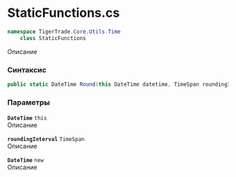 
# StaticFunctions.cs
```csharp
namespace TigerTrade.Core.Utils.Time  
    class StaticFunctions
```

Описание

### Синтаксис
```csharp
public static DateTime Round(this DateTime datetime, TimeSpan roundingInterval)
```

### Параметры
**`DateTime`** `this`  
 Описание  
  
**`roundingInterval`** `TimeSpan`  
 Описание  
  
**`DateTime`** `new`  
 Описание  
  

                    
                    